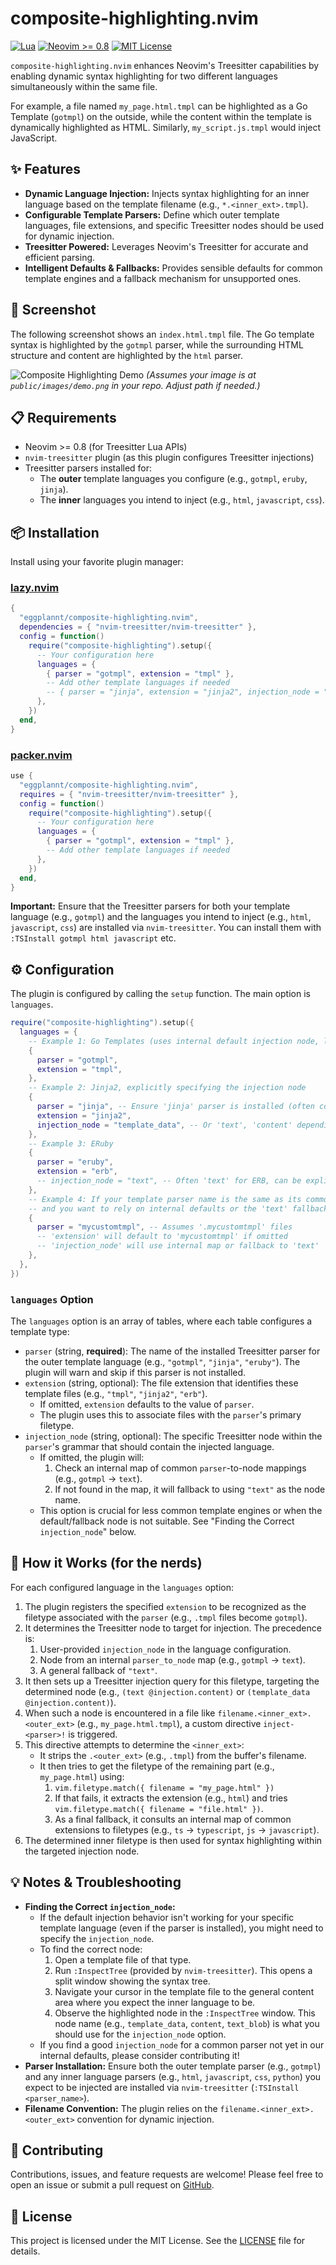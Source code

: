 # composite-highlighting.nvim

[![Lua](https://img.shields.io/badge/Lua-blue.svg?style=for-the-badge&logo=lua)](http://www.lua.org)
[![Neovim >= 0.8](https://img.shields.io/badge/Neovim-%3E%3D%200.8-blueviolet.svg?style=for-the-badge&logo=neovim)](https://neovim.io/)
[![MIT License](https://img.shields.io/badge/License-MIT-yellow.svg?style=for-the-badge)](https://opensource.org/licenses/MIT)

`composite-highlighting.nvim` enhances Neovim's Treesitter capabilities by enabling dynamic syntax highlighting for two different languages simultaneously within the same file.

For example, a file named `my_page.html.tmpl` can be highlighted as a Go Template (`gotmpl`) on the outside, while the content within the template is dynamically highlighted as HTML. Similarly, `my_script.js.tmpl` would inject JavaScript.

## ✨ Features

- **Dynamic Language Injection:** Injects syntax highlighting for an inner language based on the template filename (e.g., `*.<inner_ext>.tmpl`).
- **Configurable Template Parsers:** Define which outer template languages, file extensions, and specific Treesitter nodes should be used for dynamic injection.
- **Treesitter Powered:** Leverages Neovim's Treesitter for accurate and efficient parsing.
- **Intelligent Defaults & Fallbacks:** Provides sensible defaults for common template engines and a fallback mechanism for unsupported ones.

## 📸 Screenshot

The following screenshot shows an `index.html.tmpl` file. The Go template syntax is highlighted by the `gotmpl` parser, while the surrounding HTML structure and content are highlighted by the `html` parser.

![Composite Highlighting Demo](public/images/demo.png)
_(Assumes your image is at `public/images/demo.png` in your repo. Adjust path if needed.)_

## 📋 Requirements

- Neovim >= 0.8 (for Treesitter Lua APIs)
- `nvim-treesitter` plugin (as this plugin configures Treesitter injections)
- Treesitter parsers installed for:
  - The **outer** template languages you configure (e.g., `gotmpl`, `eruby`, `jinja`).
  - The **inner** languages you intend to inject (e.g., `html`, `javascript`, `css`).

## 📦 Installation

Install using your favorite plugin manager:

### [lazy.nvim](https://github.com/folke/lazy.nvim)

```lua
{
  "eggplannt/composite-highlighting.nvim",
  dependencies = { "nvim-treesitter/nvim-treesitter" },
  config = function()
    require("composite-highlighting").setup({
      -- Your configuration here
      languages = {
        { parser = "gotmpl", extension = "tmpl" },
        -- Add other template languages if needed
        -- { parser = "jinja", extension = "jinja2", injection_node = "template_data" },
      },
    })
  end,
}
```

### [packer.nvim](https://github.com/wbthomason/packer.nvim)

```lua
use {
  "eggplannt/composite-highlighting.nvim",
  requires = { "nvim-treesitter/nvim-treesitter" },
  config = function()
    require("composite-highlighting").setup({
      -- Your configuration here
      languages = {
        { parser = "gotmpl", extension = "tmpl" },
        -- Add other template languages if needed
      },
    })
  end,
}
```

**Important:** Ensure that the Treesitter parsers for both your template language (e.g., `gotmpl`) and the languages you intend to inject (e.g., `html`, `javascript`, `css`) are installed via `nvim-treesitter`. You can install them with `:TSInstall gotmpl html javascript` etc.

## ⚙️ Configuration

The plugin is configured by calling the `setup` function. The main option is `languages`.

```lua
require("composite-highlighting").setup({
  languages = {
    -- Example 1: Go Templates (uses internal default injection node, likely 'text')
    {
      parser = "gotmpl",
      extension = "tmpl",
    },
    -- Example 2: Jinja2, explicitly specifying the injection node
    {
      parser = "jinja", -- Ensure 'jinja' parser is installed (often covers .jinja2, .j2)
      extension = "jinja2",
      injection_node = "template_data", -- Or 'text', 'content' depending on your Jinja parser
    },
    -- Example 3: ERuby
    {
      parser = "eruby",
      extension = "erb",
      -- injection_node = "text", -- Often 'text' for ERB, can be explicit
    },
    -- Example 4: If your template parser name is the same as its common extension
    -- and you want to rely on internal defaults or the 'text' fallback for the injection node.
    {
      parser = "mycustomtmpl", -- Assumes '.mycustomtmpl' files
      -- 'extension' will default to 'mycustomtmpl' if omitted
      -- 'injection_node' will use internal map or fallback to 'text'
    },
  },
})
```

### `languages` Option

The `languages` option is an array of tables, where each table configures a template type:

- `parser` (string, **required**): The name of the installed Treesitter parser for the outer template language (e.g., `"gotmpl"`, `"jinja"`, `"eruby"`). The plugin will warn and skip if this parser is not installed.
- `extension` (string, optional): The file extension that identifies these template files (e.g., `"tmpl"`, `"jinja2"`, `"erb"`).
  - If omitted, `extension` defaults to the value of `parser`.
  - The plugin uses this to associate files with the `parser`'s primary filetype.
- `injection_node` (string, optional): The specific Treesitter node within the `parser`'s grammar that should contain the injected language.
  - If omitted, the plugin will:
    1.  Check an internal map of common `parser`-to-node mappings (e.g., `gotmpl` -> `text`).
    2.  If not found in the map, it will fallback to using `"text"` as the node name.
  - This option is crucial for less common template engines or when the default/fallback node is not suitable. See "Finding the Correct `injection_node`" below.

## 🚀 How it Works (for the nerds)

For each configured language in the `languages` option:

1.  The plugin registers the specified `extension` to be recognized as the filetype associated with the `parser` (e.g., `.tmpl` files become `gotmpl`).
2.  It determines the Treesitter node to target for injection. The precedence is:
    1.  User-provided `injection_node` in the language configuration.
    2.  Node from an internal `parser_to_node` map (e.g., `gotmpl` -> `text`).
    3.  A general fallback of `"text"`.
3.  It then sets up a Treesitter injection query for this filetype, targeting the determined node (e.g., `(text @injection.content)` or `(template_data @injection.content)`).
4.  When such a node is encountered in a file like `filename.<inner_ext>.<outer_ext>` (e.g., `my_page.html.tmpl`), a custom directive `inject-<parser>!` is triggered.
5.  This directive attempts to determine the `<inner_ext>`:
    - It strips the `.<outer_ext>` (e.g., `.tmpl`) from the buffer's filename.
    - It then tries to get the filetype of the remaining part (e.g., `my_page.html`) using:
      1.  `vim.filetype.match({ filename = "my_page.html" })`
      2.  If that fails, it extracts the extension (e.g., `html`) and tries `vim.filetype.match({ filename = "file.html" })`.
      3.  As a final fallback, it consults an internal map of common extensions to filetypes (e.g., `ts` -> `typescript`, `js` -> `javascript`).
6.  The determined inner filetype is then used for syntax highlighting within the targeted injection node.

## 💡 Notes & Troubleshooting

- **Finding the Correct `injection_node`:**
  - If the default injection behavior isn't working for your specific template language (even if the parser is installed), you might need to specify the `injection_node`.
  - To find the correct node:
    1. Open a template file of that type.
    2. Run `:InspectTree` (provided by `nvim-treesitter`). This opens a split window showing the syntax tree.
    3. Navigate your cursor in the template file to the general content area where you expect the inner language to be.
    4. Observe the highlighted node in the `:InspectTree` window. This node name (e.g., `template_data`, `content`, `text_blob`) is what you should use for the `injection_node` option.
  - If you find a good `injection_node` for a common parser not yet in our internal defaults, please consider contributing it!
- **Parser Installation:** Ensure both the outer template parser (e.g., `gotmpl`) and any inner language parsers (e.g., `html`, `javascript`, `css`, `python`) you expect to be injected are installed via `nvim-treesitter` (`:TSInstall <parser_name>`).
- **Filename Convention:** The plugin relies on the `filename.<inner_ext>.<outer_ext>` convention for dynamic injection.

## 🤝 Contributing

Contributions, issues, and feature requests are welcome! Please feel free to open an issue or submit a pull request on [GitHub](https://github.com/eggplannt/composite-highlighting.nvim).

## 📜 License

This project is licensed under the MIT License. See the [LICENSE](LICENSE) file for details.
